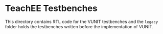 # TeachEE Testbenches

This directory contains RTL code for the VUNIT testbenches and the `legacy`
folder holds the testbenches written before the implementation of VUNIT.
